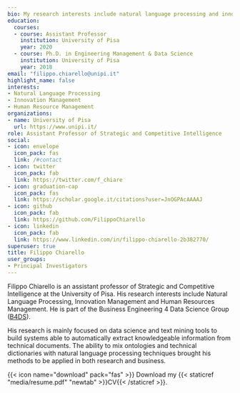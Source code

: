 ```yaml
---
bio: My research interests include natural language processing and innovation management.
education:
  courses:
  - course: Assistant Professor
    institution: University of Pisa
    year: 2020
  - course: Ph.D. in Engineering Management & Data Science
    institution: University of Pisa
    year: 2018
email: "filippo.chiarello@unipi.it"
highlight_name: false
interests:
- Natural Language Processing
- Innovation Management
- Human Resource Management
organizations:
- name: University of Pisa
  url: https://www.unipi.it/
role: Assistant Professor of Strategic and Competitive Intelligence
social:
- icon: envelope
  icon_pack: fas
  link: /#contact
- icon: twitter
  icon_pack: fab
  link: https://twitter.com/f_chiare
- icon: graduation-cap
  icon_pack: fas
  link: https://scholar.google.it/citations?user=JnOGPAcAAAAJ
- icon: github
  icon_pack: fab
  link: https://github.com/FilippoChiarello
- icon: linkedin
  icon_pack: fab
  link: https://www.linkedin.com/in/filippo-chiarello-2b382770/
superuser: true
title: Filippo Chiarello
user_groups:
- Principal Investigators
---
```


Filippo Chiarello is an assistant professor of Strategic and Competitive Intelligence at the University of Pisa. His research interests include Natural Language Processing, Innovation Management and Human Resources Management. He is part of the Business Engineering 4 Data Science Group ([B4DS](http://b4ds.unipi.it/)). 

His research is mainly focused on data science and text mining tools to build systems able to automatically extract knowledgeable information from technical documents. The ability to mix ontologies and technical dictionaries with natural language processing techniques brought his methods to be applied in both research and business.

{{< icon name="download" pack="fas" >}} Download my {{< staticref "media/resume.pdf" "newtab" >}}CV{{< /staticref >}}.
